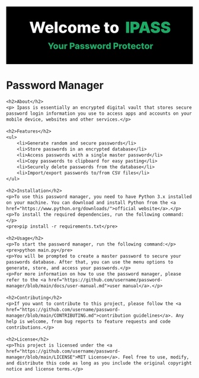 
<p align="center"> 
    <img width="700" align="center" src="ezgif.com-video-to-gif.gif" alt="demo"/>
</p>

<body>
	<h1>Password Manager</h1>

	<h2>About</h2>
	<p> Ipass is essentially an encrypted digital vault that stores secure password login information you use to access apps and accounts on your mobile device, websites and other services.</p>

	<h2>Features</h2>
	<ul>
		<li>Generate random and secure passwords</li>
		<li>Store passwords in an encrypted database</li>
		<li>Access passwords with a single master password</li>
		<li>Copy passwords to clipboard for easy pasting</li>
		<li>Securely delete passwords from the database</li>
		<li>Import/export passwords to/from CSV files</li>
	</ul>

	<h2>Installation</h2>
	<p>To use this password manager, you need to have Python 3.x installed on your machine. You can download and install Python from the <a href="https://www.python.org/downloads/">official website</a>.</p>
	<p>To install the required dependencies, run the following command:</p>
	<pre>pip install -r requirements.txt</pre>

	<h2>Usage</h2>
	<p>To start the password manager, run the following command:</p>
	<pre>python main.py</pre>
	<p>You will be prompted to create a master password to secure your passwords database. After that, you can use the menu options to generate, store, and access your passwords.</p>
	<p>For more information on how to use the password manager, please refer to the <a href="https://github.com/username/password-manager/blob/main/docs/user-manual.md">user manual</a>.</p>

	<h2>Contributing</h2>
	<p>If you want to contribute to this project, please follow the <a href="https://github.com/username/password-manager/blob/main/CONTRIBUTING.md">contribution guidelines</a>. Any help is welcome, from bug reports to feature requests and code contributions.</p>

	<h2>License</h2>
	<p>This project is licensed under the <a href="https://github.com/username/password-manager/blob/main/LICENSE">MIT License</a>. Feel free to use, modify, and distribute this code as long as you include the original copyright notice and license terms.</p>
</body>
